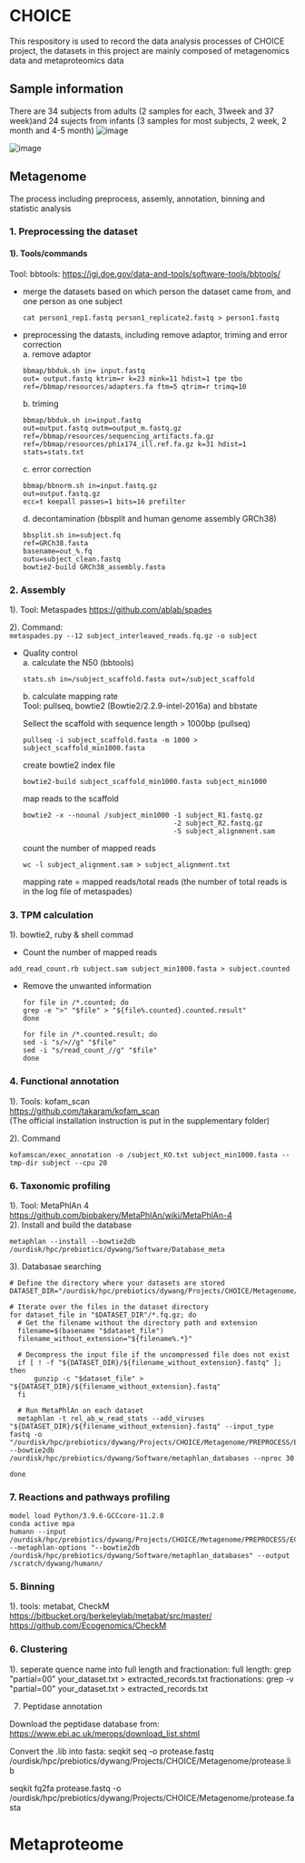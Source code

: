 # CHOICE
This respository is used to record the data analysis processes of CHOICE project, the datasets in this project are mainly composed of metagenomics data and metaproteomics data
## Sample information
There are 34 subjects from adults (2 samples for each, 31week and 37 week)and 24 sujects from infants (3 samples for most subjects, 2 week, 2 month and 4-5 month)
![image](https://github.com/dywang0323/CHOICE/assets/60108209/376e4fc4-2cc1-4ceb-aa73-ffcb8bbd1ce4)

![image](https://github.com/dywang0323/CHOICE/assets/60108209/aa7dd2e9-1647-449b-9c26-495d6e8a198c)


## Metagenome
The process including preprocess, assemly, annotation, binning and statistic analysis
### 1. Preprocessing the dataset

 #### 1). Tools/commands
 Tool: bbtools: https://jgi.doe.gov/data-and-tools/software-tools/bbtools/ 
 * merge the datasets based on which person the dataset came from, and one person as one subject
   ```
   cat person1_rep1.fastq person1_replicate2.fastq > person1.fastq
 * preprocessing the datasts, including remove adaptor, triming and error correction      
  a. remove adaptor
    ```
   bbmap/bbduk.sh in= input.fastq 
   out= output.fastq ktrim=r k=23 mink=11 hdist=1 tpe tbo 
   ref=/bbmap/resources/adapters.fa ftm=5 qtrim=r trimq=10
    ```
   b. triming
   ```
   bbmap/bbduk.sh in=input.fastq 
   out=output.fastq outm=output_m.fastq.gz 
   ref=/bbmap/resources/sequencing_artifacts.fa.gz 
   ref=/bbmap/resources/phix174_ill.ref.fa.gz k=31 hdist=1 stats=stats.txt
    ```   
   c. error correction
   ```
   bbmap/bbnorm.sh in=input.fastq.gz 
   out=output.fastq.gz 
   ecc=t keepall passes=1 bits=16 prefilter
    ```   
   d. decontamination (bbsplit and human genome assembly GRCh38)
   ```
   bbsplit.sh in=subject.fq
   ref=GRCh38.fasta
   basename=out_%.fq
   outu=subject_clean.fastq
   bowtie2-build GRCh38_assembly.fasta
    ```
  ### 2. Assembly 
   
   1). Tool: Metaspades
   https://github.com/ablab/spades
   
   2). Command:   
    ```
     metaspades.py --12 subject_interleaved_reads.fq.gz -o subject
     ```
 * Quality control  
   a. calculate the N50 (bbtools)
   ```
   stats.sh in=/subject_scaffold.fasta out=/subject_scaffold
   ```
   b. calculate mapping rate  
   Tool: pullseq, bowtie2 (Bowtie2/2.2.9-intel-2016a) and bbstate  

   Sellect the scaffold with sequence length > 1000bp (pullseq)
   
   ```
   pullseq -i subject_scaffold.fasta -m 1000 > subject_scaffold_min1000.fasta
   ```
   create bowtie2 index file
   ```
   bowtie2-build subject_scaffold_min1000.fasta subject_min1000
   ```
   map reads to the scaffold
   ```
   bowtie2 -x --nounal /subject_min1000 -1 subject_R1.fastq.gz
                                        -2 subject_R2.fastq.gz
                                        -S subject_alignmnent.sam
    ```
   count the number of mapped reads
   ```
   wc -l subject_alignment.sam > subject_alignment.txt
   ``` 
   mapping rate = mapped reads/total reads  (the number of total reads is in the log file of metaspades)

  ### 3. TPM calculation
  1). bowtie2, ruby & shell commad  
  * Count the number of mapped reads  
  ```
  add_read_count.rb subject.sam subject_min1000.fasta > subject.counted
  ```
  * Remove the unwanted information
    ```
    for file in /*.counted; do
    grep -e ">" "$file" > "${file%.counted}.counted.result"
    done
    ```
    ```
    for file in /*.counted.result; do
    sed -i "s/>//g" "$file"
    sed -i "s/read_count_//g" "$file"
    done
    ```
   ### 4. Functional annotation
   1). Tools: kofam_scan  
   https://github.com/takaram/kofam_scan  
   (The official installation instruction is put in the supplementary folder)  
   
   2). Command
   ```
   kofamscan/exec_annotation -o /subject_KO.txt subject_min1000.fasta --tmp-dir subject --cpu 20
   ```
  ### 6. Taxonomic profiling
  1). Tool: MetaPhlAn 4  
      https://github.com/biobakery/MetaPhlAn/wiki/MetaPhlAn-4  
  2). Install and build the database
  ```
  metaphlan --install --bowtie2db /ourdisk/hpc/prebiotics/dywang/Software/Database_meta
  ```
  3). Databasae searching
  ```
  # Define the directory where your datasets are stored
DATASET_DIR="/ourdisk/hpc/prebiotics/dywang/Projects/CHOICE/Metagenome/PREPROCESS/Error_correction_B"

# Iterate over the files in the dataset directory
for dataset_file in "$DATASET_DIR"/*.fq.gz; do
    # Get the filename without the directory path and extension
    filename=$(basename "$dataset_file")
    filename_without_extension="${filename%.*}"

    # Decompress the input file if the uncompressed file does not exist
    if [ ! -f "${DATASET_DIR}/${filename_without_extension}.fastq" ]; then
        gunzip -c "$dataset_file" > "${DATASET_DIR}/${filename_without_extension}.fastq"
    fi

    # Run MetaPhlAn on each dataset
    metaphlan -t rel_ab_w_read_stats --add_viruses  "${DATASET_DIR}/${filename_without_extension}.fastq" --input_type fastq -o "/ourdisk/hpc/prebiotics/dywang/Projects/CHOICE/Metagenome/PREPROCESS/Error_correction_B/${filename_without_extension}.txt" --bowtie2db /ourdisk/hpc/prebiotics/dywang/Software/metaphlan_databases --nproc 30

done
```
### 7. Reactions and pathways profiling
```
model load Python/3.9.6-GCCcore-11.2.0
conda active mpa
humann --input /ourdisk/hpc/prebiotics/dywang/Projects/CHOICE/Metagenome/PREPROCESS/EC_B1/CHO56B4to5Month.fq.gz --metaphlan-options "--bowtie2db /ourdisk/hpc/prebiotics/dywang/Software/metaphlan_databases" --output /scratch/dywang/humann/
```  
  ### 5. Binning
   
   1).  tools: metabat, CheckM  
   https://bitbucket.org/berkeleylab/metabat/src/master/
   https://github.com/Ecogenomics/CheckM
   
   ### 6. Clustering
   1). seperate quence name into full length and fractionation:
   full length: grep "partial=00" your_dataset.txt > extracted_records.txt
   fractionations: grep -v "partial=00" your_dataset.txt > extracted_records.txt
   
   7. Peptidase annotation
   
   Download the peptidase database from:
   https://www.ebi.ac.uk/merops/download_list.shtml
   
   Convert the .lib into fasta:
   seqkit seq -o protease.fastq /ourdisk/hpc/prebiotics/dywang/Projects/CHOICE/Metagenome/protease.lib
   
   seqkit fq2fa protease.fastq -o /ourdisk/hpc/prebiotics/dywang/Projects/CHOICE/Metagenome/protease.fasta 
    
# Metaproteome
